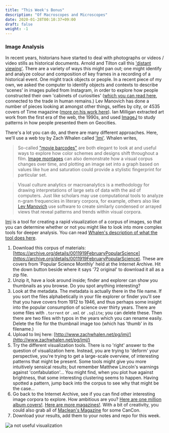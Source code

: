 ```yaml
---
title: "This Week's Bonus"
description: "Of Macroscopes and Microscopes"
date: 2020-01-28T00:10:37+09:00
draft: false
weight: -1
---
```


### Image Analysis

In recent years, historians have started to deal with photographs or videos / video stills as historical documents. Arnold and Tilton call this ['distant viewing'](https://distantviewing.org/pdf/distant-viewing.pdf). There are a variety of ways this might pan out; one might identify and analyze colour and composition of key frames in a recording of a historical event. One might track objects or people. In a recent piece of my own, we asked the computer to identify objects and contexts to describe 'scenes' in images pulled from Instagram, in order to explore how people constructed their own 'cabinets of curiosities' ([which you can read here](https://www.mdpi.com/2571-9408/3/2/13), connected to the trade in human remains.) Lev Manovich has done a number of pieces looking at amongst other things, selfies by city, or 4535 covers of Time magazine ([more on his work here](http://manovich.net/index.php/exhibitions)). Ian Milligan extracted art work from the first era of the web, the 1990s, and used [ImageJ](https://imagej.net/Welcome) to study patterns in how people presented them on Geocities.

There's a lot you can do, and there are many different approaches. Here, we'll use a web toy by Zach Whalen called ['Imj'](http://www.zachwhalen.net/pg/imj/). Whalen writes,

> So-called ["movie barcodes"](http://moviebarcode.tumblr.com/) are both elegant to look at and useful ways to explore how color schemes and designs shift throughout a film. [Image montages](https://www.flickr.com/photos/culturevis/4038907270/in/album-72157623414034532/) can also demonstrate how a visual corpus changes over time, and plotting an image set into a graph based on values like hue and saturation could provide a stylistic fingerprint for particular set.

> Visual culture analytics or macroanalytics is a methodology for drawing interpretations of large sets of data with the aid of computers. Just like scholars may use computational tools to analyze n-gram frequencies in literary corpora, for example, others also like [Lev Manovich](http://www.manovich.net/) use software to create similarly condensed or arrayed views that reveal patterns and trends within visual corpora.

[Imj](http://www.zachwhalen.net/pg/imj/) is a tool for creating a rapid visualization of a corpus of images, so that you can determine whether or not you might like to look into more complex tools for deeper analysis. You can read [Whalen's description of what the tool does here](http://www.zachwhalen.net/posts/imj-a-web-based-tool-for-visual-culture-macroanalytics/).

1. Download this corpus of materials: [https://archive.org/details/0011919FebruaryPopularScience](https://archive.org/details/0011919FebruaryPopularScience). These are covers from 'Popular Science Monthly' held at the Internet Archive. Hit the down button beside where it says '72 original' to download it all as a zip file.
2. Unzip it, have a look around inside; finder and explorer can show you thumbnails as you browse. Do you spot anything interesting?
3. Look at the metadata. The metadata is actually there in the file name. If you sort the files alphabetically in your file explorer or finder you'll see that you have covers from 1912 to 1946, and thus perhaps some insight into the popular consumption of science over thirty years. There are some files with `.torrent` or `.xml` or `.sqlite`; you can delete these. Then there are two files with typos in the years which you can rename easily. Delete the file for the thumbnail image too (which has 'thumb' in its filename.)
4. Upload to Imj here: [http://www.zachwhalen.net/pg/imj/](http://www.zachwhalen.net/pg/imj/)
5. Try the different visualization tools. There is no 'right' answer to the question of visualization here. Instead, you are trying to 'deform' your perspective, you're trying to get a large-scale overview, of interesting patterns that might be present. Some tools might give you more intuitively sensical results; but remember Matthew Lincoln's warnings against 'confabulation'... You might find, when you plot hue against brightness, that some interesting clustering seems to happen. Having spotted a pattern, jump back into the corpus to see why that might be the case...
6. Go back to the Internet Archive, see if you can find other interesting image corpora to explore. How ambitious are you? [Here are one million album covers!](https://archive.org/details/audio-covers). [Here are more magazines!](https://archive.org/search.php?query=magazine+collections&page=2). With a bit of creativity, you could also grab all of [Maclean's Magazine](https://archive.macleans.ca/issues) for some CanCon.
7. Download your results, add them to your notes and repo for this week.

![a not useful visualization](/images/imj/barcode.png)
